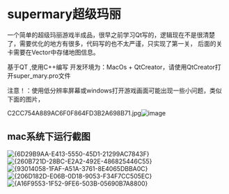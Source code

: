 # supermary超级玛丽

一个简单的超级玛丽游戏半成品，很早之前学习Qt写的，逻辑现在不是很清楚了，需要优化的地方有很多，代码写的也不太严谨，只实现了第一关，
后面的关卡需要在Vector中存储地图信息。

基于QT ,使用C++编写
开发环境为：MacOs + QtCreator，请使用QtCreator打开super_mary.pro文件

注意！：使用低分辨率屏幕或windows打开游戏画面可能出现一些小问题，类似下面的图片，



C2CC754A889AC6F0F864FD3B2A698B71.jpg![image](https://user-images.githubusercontent.com/63393116/113740398-3e57cd80-9733-11eb-815a-90b955409a94.png)


## mac系统下运行截图
![{6D29B9AA-E413-5550-45D1-21299AC7843F}](https://user-images.githubusercontent.com/63393116/113793329-9534c580-977a-11eb-8034-864b9ab6401f.JPG)
![{260B721D-28BC-E2A2-492E-486825446C55}](https://user-images.githubusercontent.com/63393116/113793359-a54ca500-977a-11eb-8e00-63bac1e4ba2a.JPG)
![{93014058-1FAF-A51A-3761-8E4065DBBA0C}](https://user-images.githubusercontent.com/63393116/113793375-b39ac100-977a-11eb-9bef-2f830171c52e.JPG)
![{206D182D-E06B-0D18-9053-F34F7CC505EC}](https://user-images.githubusercontent.com/63393116/113793400-c3b2a080-977a-11eb-9f50-44b7712d7dc3.JPG)
![{A16F9553-1F52-9FE6-503B-05690B7A8800}](https://user-images.githubusercontent.com/63393116/113793406-c8775480-977a-11eb-98fe-8082cbd393f8.JPG)


